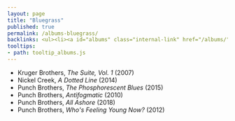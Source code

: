 ```yaml
---
layout: page
title: "Bluegrass"
published: true
permalink: /albums-bluegrass/
backlinks: <ul><li><a id="albums" class="internal-link" href="/albums/">Albums</a></li></ul>
tooltips: 
- path: tooltip_albums.js
---
```


* Kruger Brothers, *The Suite, Vol. 1* (2007)
* Nickel Creek, *A Dotted Line* (2014)
* Punch Brothers, *The Phosphorescent Blues* (2015)
* Punch Brothers, *Antifogmatic* (2010)
* Punch Brothers, *All Ashore* (2018)
* Punch Brothers, *Who's Feeling Young Now?* (2012)
